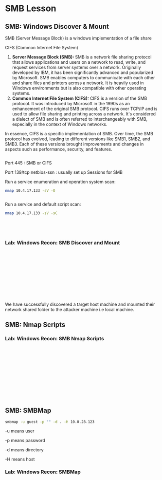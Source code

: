 # SMB Lesson

## SMB: Windows Discover & Mount

SMB (Server Message Block) is a windows implementation of a file share

CIFS (Common Internet File System)

1. **Server Message Block (SMB):** SMB is a network file sharing protocol that allows applications and users on a network to read, write, and request services from server systems over a network. Originally developed by IBM, it has been significantly advanced and popularized by Microsoft. SMB enables computers to communicate with each other and share files and printers across a network. It is heavily used in Windows environments but is also compatible with other operating systems.
2. **Common Internet File System (CIFS):** CIFS is a version of the SMB protocol. It was introduced by Microsoft in the 1990s as an enhancement of the original SMB protocol. CIFS runs over TCP/IP and is used to allow file sharing and printing across a network. It's considered a dialect of SMB and is often referred to interchangeably with SMB, especially in the context of Windows networks.

In essence, CIFS is a specific implementation of SMB. Over time, the SMB protocol has evolved, leading to different versions like SMB1, SMB2, and SMB3. Each of these versions brought improvements and changes in aspects such as performance, security, and features.

<figure><img src="../.gitbook/assets/image (41).png" alt=""><figcaption></figcaption></figure>

Port 445 : SMB or CIFS

Port 139/tcp netbios-ssn : usually set up Sessions for SMB



Run a service enumeration and operation system scan:

```bash
nmap 10.4.17.133 -sV -O
```

<figure><img src="../.gitbook/assets/image (42).png" alt=""><figcaption></figcaption></figure>

Run a service and default script scan:

```bash
nmap 10.4.17.133 -sV -sC
```

<figure><img src="../.gitbook/assets/image (44).png" alt=""><figcaption></figcaption></figure>

<figure><img src="../.gitbook/assets/image (45).png" alt=""><figcaption></figcaption></figure>

<figure><img src="../.gitbook/assets/image (46).png" alt=""><figcaption></figcaption></figure>

<figure><img src="../.gitbook/assets/image (47).png" alt=""><figcaption></figcaption></figure>

### Lab: **Windows Recon: SMB Discover and Mount**

<figure><img src="../.gitbook/assets/image (48).png" alt=""><figcaption></figcaption></figure>

<figure><img src="../.gitbook/assets/image (49).png" alt=""><figcaption></figcaption></figure>

<figure><img src="../.gitbook/assets/image (50).png" alt=""><figcaption></figcaption></figure>

<figure><img src="../.gitbook/assets/image (51).png" alt=""><figcaption></figcaption></figure>

<figure><img src="../.gitbook/assets/image (52).png" alt=""><figcaption></figcaption></figure>

<figure><img src="../.gitbook/assets/image (54).png" alt=""><figcaption></figcaption></figure>

<figure><img src="../.gitbook/assets/image (55).png" alt=""><figcaption></figcaption></figure>

<figure><img src="../.gitbook/assets/image (56).png" alt=""><figcaption></figcaption></figure>

<figure><img src="../.gitbook/assets/image (57).png" alt=""><figcaption></figcaption></figure>

<figure><img src="../.gitbook/assets/image (58).png" alt=""><figcaption></figcaption></figure>

<figure><img src="../.gitbook/assets/image (59).png" alt=""><figcaption></figcaption></figure>

<figure><img src="../.gitbook/assets/image (60).png" alt=""><figcaption></figcaption></figure>

We have successfully discovered a target host machine and mounted their network shared folder to the attacker machine i.e local machine.

## SMB: Nmap Scripts

### Lab: Windows Recon: SMB Nmap Scripts

<figure><img src="../.gitbook/assets/image (61).png" alt=""><figcaption></figcaption></figure>

<figure><img src="../.gitbook/assets/image (62).png" alt=""><figcaption></figcaption></figure>

<figure><img src="../.gitbook/assets/image (63).png" alt=""><figcaption></figcaption></figure>

<figure><img src="../.gitbook/assets/image (64).png" alt=""><figcaption></figcaption></figure>

<figure><img src="../.gitbook/assets/image (65).png" alt=""><figcaption></figcaption></figure>

<figure><img src="../.gitbook/assets/image (66).png" alt=""><figcaption></figcaption></figure>

<figure><img src="../.gitbook/assets/image (67).png" alt=""><figcaption></figcaption></figure>

<figure><img src="../.gitbook/assets/image (68).png" alt=""><figcaption></figcaption></figure>

<figure><img src="../.gitbook/assets/image (69).png" alt=""><figcaption></figcaption></figure>

<figure><img src="../.gitbook/assets/image (70).png" alt=""><figcaption></figcaption></figure>

<figure><img src="../.gitbook/assets/image (71).png" alt=""><figcaption></figcaption></figure>

<figure><img src="../.gitbook/assets/image (72).png" alt=""><figcaption></figcaption></figure>

<figure><img src="../.gitbook/assets/image (73).png" alt=""><figcaption></figcaption></figure>

## SMB: SMBMap

```bash
smbmap -u guest -p "" -d . -H 10.0.28.123
```

\-u means user

\-p means password

\-d means directory

\-H means host

### Lab: Windows Recon: SMBMap

<figure><img src="../.gitbook/assets/image (74).png" alt=""><figcaption></figcaption></figure>

<figure><img src="../.gitbook/assets/image (75).png" alt=""><figcaption></figcaption></figure>

<figure><img src="../.gitbook/assets/image (76).png" alt=""><figcaption></figcaption></figure>

<figure><img src="../.gitbook/assets/image (77).png" alt=""><figcaption></figcaption></figure>

<figure><img src="../.gitbook/assets/image (78).png" alt=""><figcaption></figcaption></figure>

<figure><img src="../.gitbook/assets/image (79).png" alt=""><figcaption></figcaption></figure>
